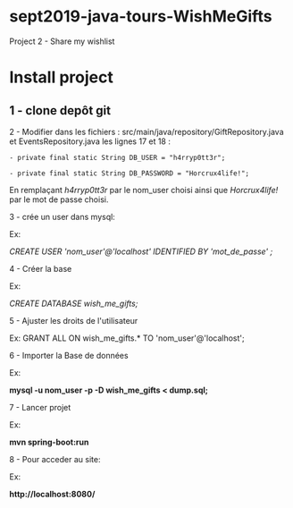 # sept2019-java-tours-WishMeGifts

Project 2 - Share my wishlist

# Install project

## 1 - clone depôt git

2 - Modifier dans les fichiers : src/main/java/repository/GiftRepository.java  et EventsRepository.java les lignes 17 et 18 :

    - private final static String DB_USER = "h4rryp0tt3r";

    - private final static String DB_PASSWORD = "Horcrux4life!";

En remplaçant  *h4rryp0tt3r*  par le nom_user choisi ainsi que  *Horcrux4life!*  par le mot de passe choisi.

3 - crée un user dans mysql:

Ex:


*CREATE USER 'nom_user'@'localhost' IDENTIFIED BY 'mot_de_passe' ;*

4 - Créer la base 

Ex:

*CREATE DATABASE wish_me_gifts;*

5 - Ajuster les droits de l'utilisateur 

Ex: GRANT ALL ON wish_me_gifts.* TO 'nom_user'@'localhost';

6 - Importer la Base de données

Ex:

**mysql -u nom_user -p -D wish_me_gifts < dump.sql;**

7 - Lancer projet

Ex: 

**mvn spring-boot:run**

8 - Pour acceder au site:

Ex:

**http://localhost:8080/** 

